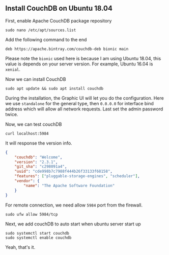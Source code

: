## Install CouchDB on Ubuntu 18.04

First, enable Apache CouchDB package repository
```
sudo nano /etc/apt/sources.list
```
Add the following command to the end
```
deb https://apache.bintray.com/couchdb-deb bionic main
```
Please note the `bionic` used here is because I am using Ubuntu 18.04, this value is depends on your server version. For example, Ubuntu 16.04 is `xenial`.

Now we can install CouchDB
```
sudo apt update && sudo apt install couchdb
```
During the installation, the Graphic UI will let you do the configuration. Here we use `standalone` for the general type, then `0.0.0.0` for interface bind address which will allow all network requests. Last set the admin password twice.

Now, we can test couchDB
```
curl localhost:5984
```
It will response the version info.
```json
{
    "couchdb": "Welcome",
    "version": "2.3.1",
    "git_sha": "c298091a4",
    "uuid": "cde998b7c7988f444b26f33133f68158",
    "features": ["pluggable-storage-engines", "scheduler"],
    "vendor": {
        "name": "The Apache Software Foundation"
    }
}
```
For remote connection, we need allow `5984` port from the firewall.
```
sudo ufw allow 5984/tcp
```
Next, we add couchDB to auto start when ubuntu server start up
```
sudo systemctl start couchdb
sudo systemctl enable couchdb
```
Yeah, that's it.
